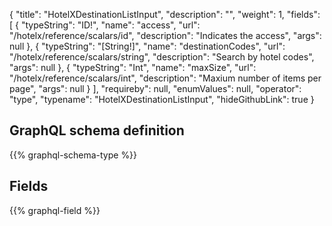 {
  "title": "HotelXDestinationListInput",
  "description": "",
  "weight": 1,
  "fields": [
    {
      "typeString": "ID!",
      "name": "access",
      "url": "/hotelx/reference/scalars/id",
      "description": "Indicates the access",
      "args": null
    },
    {
      "typeString": "[String!]",
      "name": "destinationCodes",
      "url": "/hotelx/reference/scalars/string",
      "description": "Search by hotel codes",
      "args": null
    },
    {
      "typeString": "Int",
      "name": "maxSize",
      "url": "/hotelx/reference/scalars/int",
      "description": "Maxium number of items per page",
      "args": null
    }
  ],
  "requireby": null,
  "enumValues": null,
  "operator": "type",
  "typename": "HotelXDestinationListInput",
  "hideGithubLink": true
}
## GraphQL schema definition

{{% graphql-schema-type %}}

## Fields

{{% graphql-field %}}
